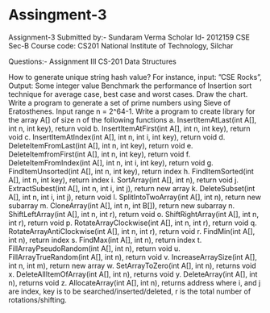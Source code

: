 # Assingment-3
Assignment-3 Submitted by:- Sundaram Verma Scholar Id- 2012159 CSE Sec-B Course code: CS201 National Institute of Technology, Silchar

Questions:- Assignment III CS-201 Data Structures

How to generate unique string hash value? For instance, input: ”CSE Rocks”, Output: Some integer value
Benchmark the performance of Insertion sort technique for average case, best case and worst cases. Draw the chart.
Write a program to generate a set of prime numbers using Sieve of Eratosthenes. Input range n = 2^64-1.
Write a program to create library for the array A[] of size n of the following functions a. InsertItemAtLast(int A[], int n, int key), return void b. InsertItemAtFirst(int A[], int n, int key), return void c. InsertItemAtIndex(int A[], int n, int i, int key), return void d. DeleteItemFromLast(int A[], int n, int key), return void e. DeleteItemfromFirst(int A[], int n, int key), return void f. DeleteItemFromIndex(int A[], int n, int i, int key), return void g. FindItemUnsorted(int A[], int n, int key), return index h. FindItemSorted(int A[], int n, int key), return index i. SortArray(int A[], int n), return void j. ExtractSubest(int A[], int n, int i, int j), return new array k. DeleteSubset(int A[], int n, int i, int j), return void l. SplitIntoTwoArray(int A[], int n), return new subarray m. CloneArray(int A[], int n, int B[]), return new subarray n. ShiftLeftArray(int A[], int n, int r), return void o. ShiftRightArray(int A[], int n, int r), return void p. RotateArrayClockwise(int A[], int n, int r), return void q. RotateArrayAntiClockwise(int A[], int n, int r), return void r. FindMin(int A[], int n), return index s. FindMax(int A[], int n), return index t. FillArrayPseudoRandom(int A[], int n), return void u. FillArrayTrueRandom(int A[], int n), return void v. IncreaseArraySize(int A[], int n, int m), return new array w. SetArrayToZero(int A[], int n), returns void x. DeleteAllItemOfArray(int A[], int n), returns void y. DeleteArray(int A[], int n), returns void z. AllocateArray(int A[], int n), returns address where i, and j are index, key is to be searched/inserted/deleted, r is the total number of rotations/shifting.
